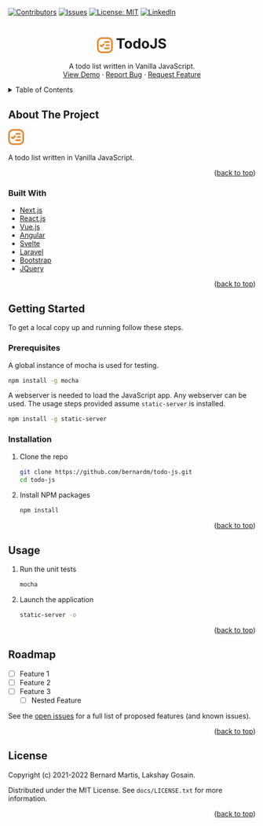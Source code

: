 <div id="top"></div>

<!-- PROJECT SHIELDS -->
[![Contributors][contributors-shield]][contributors-url]
[![Issues][issues-shield]][issues-url]
[![License: MIT][license-shield]][license-url]
[![LinkedIn][linkedin-shield]][linkedin-url]
<br />

<!-- PROJECT LOGO -->
<h1 align="center">
  <img align="center" src="../images/logo.png" alt="Logo">
  <span align="center">TodoJS</span>
</h1>

<p align="center">
  A todo list written in Vanilla JavaScript.<br />
  <a href="https://todoappjs.martisbvk.repl.co/">View Demo</a>
  ·
  <a href="https://github.com/bernardm/todo-js/issues">Report Bug</a>
  ·
  <a href="https://github.com/bernardm/todo-js/issues">Request Feature</a>
</p>

<!-- TABLE OF CONTENTS -->
<details>
  <summary>Table of Contents</summary>
  <ol>
    <li>
      <a href="#about-the-project">About The Project</a>
      <ul>
        <li><a href="#built-with">Built With</a></li>
      </ul>
    </li>
    <li>
      <a href="#getting-started">Getting Started</a>
      <ul>
        <li><a href="#prerequisites">Prerequisites</a></li>
        <li><a href="#installation">Installation</a></li>
      </ul>
    </li>
    <li><a href="#usage">Usage</a></li>
    <li><a href="#roadmap">Roadmap</a></li>
    <li><a href="#license">License</a></li>
  </ol>
</details>

<!-- ABOUT THE PROJECT -->
## About The Project

[![Product Name Screen Shot][product-screenshot]](https://todoappjs.martisbvk.repl.co/)

A todo list written in Vanilla JavaScript.

<p align="right">(<a href="#top">back to top</a>)</p>


### Built With

* [Next.js](https://nextjs.org/)
* [React.js](https://reactjs.org/)
* [Vue.js](https://vuejs.org/)
* [Angular](https://angular.io/)
* [Svelte](https://svelte.dev/)
* [Laravel](https://laravel.com)
* [Bootstrap](https://getbootstrap.com)
* [JQuery](https://jquery.com)

<p align="right">(<a href="#top">back to top</a>)</p>

<!-- GETTING STARTED -->
## Getting Started

To get a local copy up and running follow these steps.

### Prerequisites

A global instance of mocha is used for testing.
  ```sh
  npm install -g mocha
  ```

A webserver is needed to load the JavaScript app. Any webserver can be used. The usage steps provided assume `static-server` is installed.
  ```sh
  npm install -g static-server
  ```

### Installation

1. Clone the repo
   ```sh
   git clone https://github.com/bernardm/todo-js.git
   cd todo-js
   ```
1. Install NPM packages
   ```sh
   npm install
   ```

<p align="right">(<a href="#top">back to top</a>)</p>

<!-- USAGE EXAMPLES -->
## Usage

1. Run the unit tests
   ```sh
   mocha
   ```
1. Launch the application
   ```sh
   static-server -o
   ```

<p align="right">(<a href="#top">back to top</a>)</p>

<!-- ROADMAP -->
## Roadmap

- [ ] Feature 1
- [ ] Feature 2
- [ ] Feature 3
    - [ ] Nested Feature

See the [open issues](https://github.com/bernardm/todo-js/issues) for a full list of proposed features (and known issues).

<p align="right">(<a href="#top">back to top</a>)</p>

<!-- LICENSE -->
## License

Copyright (c) 2021-2022 Bernard Martis, Lakshay Gosain.

Distributed under the MIT License. See `docs/LICENSE.txt` for more information.

<p align="right">(<a href="#top">back to top</a>)</p>

<!-- MARKDOWN LINKS & IMAGES -->
[contributors-shield]: https://img.shields.io/github/contributors/bernardm/todo-js.svg?style=social
[contributors-url]: https://github.com/bernardm/todo-js/graphs/contributors
[issues-shield]: https://img.shields.io/github/issues/bernardm/todo-js.svg?style=social
[issues-url]: https://github.com/bernardm/todo-js/issues
[license-shield]: https://img.shields.io/badge/License-MIT-yellow.svg?style=social
[license-url]: https://github.com/bernardm/todo-js/blob/main/docs/LICENSE.txt
[linkedin-shield]: https://img.shields.io/badge/-LinkedIn-black.svg?style=social&logo=linkedin&colorB=0077b5
[linkedin-url]: https://linkedin.com/in/bernard-martis
[product-screenshot]: ../images/logo.png
